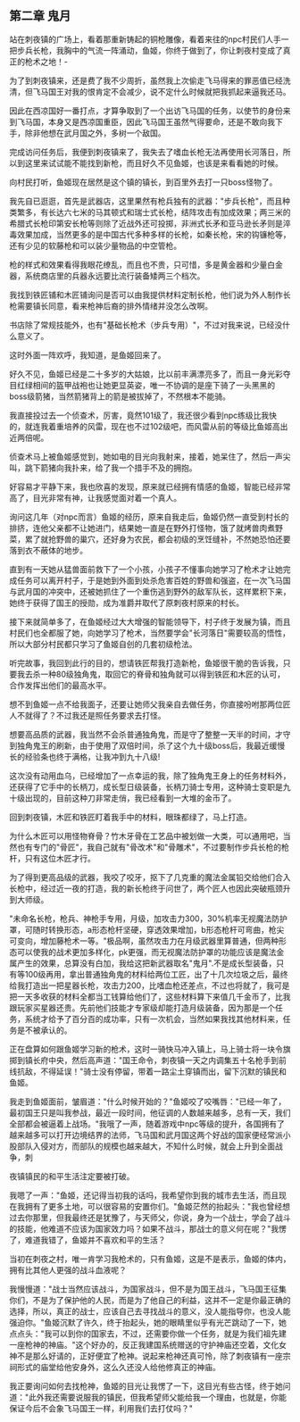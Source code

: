 ## 第二章 鬼月

站在刺夜镇的广场上，看着那重新铸起的铜枪雕像，看着来往的npc村民们人手一把步兵长枪，我胸中的气流一阵涌动，鱼姬，你终于做到了，你让刺夜村变成了真正的枪术之地！-

为了到刺夜镇来，还是费了我不少周折，虽然我上次偷走飞马得来的罪恶值已经洗清，但飞马国王对我的恨肯定不会减少，说不定什么时候就把我抓起来逼我还马。

因此在西凉国好一番打点，才算争取到了一个出访飞马国的任务，以使节的身份来到飞马国，本身又是西凉国重臣，因此飞马国王虽然气得要命，还是不敢向我下手，除非他想在武月国之外，多树一个敌国。

完成访问任务后，我便到刺夜镇来了，我失去了嗜血长枪无法再使用长河落日，所以到这里来试试能不能找到新枪，而且好久不见鱼姬，也该是来看看她的时候。

向村民打听，鱼姬现在居然是这个镇的镇长，到百里外去打一只boss怪物了。

我先自已逛逛，首先是武器店，这里果然有枪兵独有的武器："步兵长枪"，而且种类繁多，有长达六七米的马其顿式和瑞士式长枪，结阵攻击有加成效果；两三米的希腊式长枪印第安长枪等则除了近战外还可投掷，非洲式长矛和亚马逊长矛则是淬毒效果加成，当然更多的是中国古代多种多样的长枪，如秦长枪，宋的钩镰枪等，还有少见的软藤枪和可以装少量物品的中空管枪。

枪的样式和效果看得我眼花缭乱，而且也不贵，只可惜，多是黄金器和少量白金器，系统商店里的兵器永远要比流行装备矮两三个档次。

我找到铁匠铺和木匠铺询问是否可以由我提供材料定制长枪，他们说为外人制作长枪需要镇长同意，看来枪神后裔的排外情绪并没怎么改啊。

书店除了常规技能外，也有"基础长枪术（步兵专用）"，不过对我来说，已经没什么意义了。

这时外面一阵欢呼，我知道，是鱼姬回来了。

好久不见，鱼姬已经是二十多岁的大姑娘，比以前丰满漂亮多了，而且一身光彩夺目红绿相间的盔甲战袍也让她更显英姿，唯一不协调的是座下骑了一头黑黑的boss级箭猪，当然箭猪背上的箭是被拔掉了，不然根本不能骑。

我直接投过去一个侦查术，厉害，竟然101级了，我还很少看到npc练级比我快的，就连我着重培养的风雷，现在也不过102级吧，而风雷从前的等级比鱼姬高出近两倍呢。

侦查术马上被鱼姬感觉到，她如电的目光向我射来，接着，她呆住了，然后一声尖叫，跳下箭猪向我扑来，给了我一个措手不及的拥抱。

好容易才平静下来，我也欣喜的发现，原来就已经拥有情感的鱼姬，智能已经非常高了，目光非常有神，让我感觉面对着一个真人。

询问这几年（对npc而言）鱼姬的经历，原来自我走后，鱼姬仍然一直受到村长的排挤，连他父亲都不让她进门，结果她一直是在野外打怪物，饿了就烤兽肉煮野菜，累了就抢野兽的巢穴，还好身为农民，都会初级的烹饪缝补，不然她恐怕还要落到衣不蔽体的地步。

直到有一天她从猛兽面前救下了一个小孩，小孩子不懂事向她学习了枪术才让她完成任务可以离开村子，于是她到外面到处杀危害百姓的野兽和强盗，在一次飞马国与武月国的冲突中，还被她抓住了一个重伤逃到野外的敌军队长，这样累积下来，她终于获得了国王的授勋，成为准爵并取代了原刺夜村原来的村长。

接下来就简单多了，在鱼姬经过大大增强的智能领导下，村子终于发展为镇，而且村民们也全都服了她，向她学习了枪术，当然要学会"长河落日"需要较高的悟性，所以大部分村民都只学习了鱼姬自创的几套初级枪法。

听完故事，我回到此行的目的，想请铁匠帮我打造新枪，鱼姬很干脆的告诉我，只要我去杀一种80级独角鬼，取回它的脊骨和独角就可以得到铁匠和木匠的认可，合作发挥出他们的最高水平。

想不到鱼姬一点不给我面子，还要让她师父我亲自去做任务，你直接吩咐那两位匠人不就得了？不过我还是照任务要求去打怪。

想要高品质的武器，我当然不会杀普通独角鬼，而是守了整整一天半的时间，才守到独角鬼王的刷新，由于使用了双倍时间，杀了这个九十级boss后，我最近缓慢长的经验条也终于满格，让我冲到九十八级!

这次没有动用血乌，已经增加了一点幸运的我，除了独角鬼王身上的任务材料外，还获得了它手中的长柄刀，成长型日级装备，长柄刀骑士专用，这种骑士变职是九十级出现的，目前这种刀非常走俏，我已经看到一大堆的金币了。

回到刺夜镇，木匠和铁匠盯着我手中的材料，眼珠都绿了，马上打造。

为什么木匠可以用怪物脊骨？竹木牙骨在工艺品中被划做一大类，可以通用吧，当然也有专门的"骨匠"，我自己就有"骨改术"和"骨雕术"，不过要制作步兵长枪的枪杆，只有这位木匠才行。

为了得到更高品级的武器，我咬了咬牙，抠下了几克重的魔法金属铅交给他们合入长枪中，经过近一夜的打造，我的新长枪终于问世了，两个匠人也因此突破瓶颈升到大师级。

"未命名长枪，枪兵、神枪手专用，月级，加攻击力300，30%机率无视魔法防护罩，可随时转换形态，a形态枪杆坚硬，穿透效果增加，b形态枪杆可弯曲，枪尖可变向，增加藤枪术一等。"极品啊，虽然攻击力在月级武器里算普通，但两种形态可以使我的战术更加多样化，pk更强，而无视魔法防护罩的功能应该是魔法金属产生的效果，总算没有白加，我给这把新武器取名"鬼月".不是成长型装备，只有等100级再用，拿出普通独角鬼的材料给两位工匠，出了十几次垃圾之后，最终给我打造出一把星器长枪，攻击力200，比嗜血枪还差点，不过也将就了，我可是把一天多收获的材料全都当工钱算给他们了，这些材料算下来值几千金币了，比我跟玩家买星器还贵。先前他们技能才专家级却能打造月级装备，因为那是一个任务，系统才给予了百分百的成功率，只有一次机会，当然如果我找其他材料来，任务是不被承认的。

正在盘算如何跟鱼姬学习新的枪术，这时一骑快马冲入镇上，马上骑士将一块令旗掷到镇长府中央，然后高声道："国王命令，刺夜镇一天之内调集五十名枪手到前线抗敌，不得延误！"骑士没有停留，带着一路尘土穿镇而出，留下沉默的镇民和鱼姬。

我走到鱼姬面前，皱眉道："什么时候开始的？"鱼姬咬了咬嘴唇："已经一年了，最初国王只是叫我参战，最近一段时间，他征调的人数越来越多，总有一天，我们全部都会被逼着上战场。"我哦了一声，随着游戏中npc等级的提升，各国拥有了越来越多可以打开边境结界的法师，飞马国和武月国这两个好战的国家便经常派小股部队入侵对方，而部队的规模也越来越大，不知什么时候，就会上升到全面战争，刺

夜镇镇民的和平生活注定要被打破。

我嗯了一声："鱼姬，还记得当初我的话吗，我希望你到我的城市去生活，而且现在我拥有了更多土地，可以很容易的安置你们。"鱼姬茫然的抬起头："我也曾经想过去你那里，但我最终还是犹豫了，与天师父，你说，身为一个战士，学会了战斗的技能，他难道不应该为国家效力吗？如果不战斗，那战士的意义何在呢？"我愣了，难道我错了，鱼姬并不喜欢和平的生活？

当初在刺夜之村，唯一肯学习我枪术的，只有鱼姬，这是不是表示，鱼姬的体内，拥有比其他人更强的战斗血液呢？

我慢慢道："战士当然应该战斗，为国家战斗，但不是为国王战斗，飞马国王征集你们，不是为了保护他的人民，而是为了他自己的利益，这并不一定是你最正确的选择，所以，真正的战士，应该自己去寻找战斗的意义，没人能指导你，也没人能强迫你。"鱼姬沉默了许久，终于抬起头，她的眼睛里似乎有光芒跳动了一下，她点点头："我可以到你的国家去，不过，还需要你做一个任务，就是为我们祖先建一座枪神的神庙。"这个好办的，反正我建国系统赠送的守护神庙还空着，文化女神不是那么好请的，正好便宜了枪神。说起来枪神还真可怜，除了刺夜镇有一座宗祠形式的庙堂给他安身外，这么久还没人给他修真正的神庙。

我正要询问如何去找枪神，鱼姬的目光让我愣了一下，这目光有些古怪，终于她问道："此外我还需要说服我的镇民，但我希望师父能给我一个理由，也就是，你能保证今后不会象飞马国王一样，利用我们去打仗吗？"

